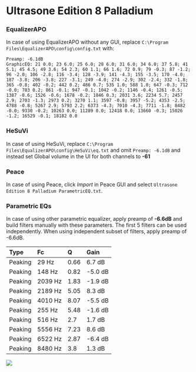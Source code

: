 # Ultrasone Edition 8 Palladium

### EqualizerAPO
In case of using EqualizerAPO without any GUI, replace `C:\Program Files\EqualizerAPO\config\config.txt`
with:
```
Preamp: -6.1dB
GraphicEQ: 21 0.0; 23 6.0; 25 6.0; 28 6.0; 31 6.0; 34 6.0; 37 5.8; 41 5.1; 45 4.5; 49 3.6; 54 2.3; 60 1.1; 66 1.6; 72 0.9; 79 -0.3; 87 -1.2; 96 -2.0; 106 -2.8; 116 -3.4; 128 -3.9; 141 -4.3; 155 -3.5; 170 -4.0; 187 -3.8; 206 -3.8; 227 -3.1; 249 -4.0; 274 -2.9; 302 -2.4; 332 -1.8; 365 -0.8; 402 -0.2; 442 0.2; 486 0.7; 535 1.0; 588 1.0; 647 -0.3; 712 -0.0; 783 0.2; 861 -0.1; 947 -0.1; 1042 -0.2; 1146 -0.4; 1261 -0.5; 1387 -0.6; 1526 -0.6; 1678 -0.2; 1846 0.3; 2031 3.6; 2234 5.7; 2457 2.9; 2703 -1.3; 2973 0.2; 3270 1.1; 3597 -0.8; 3957 -5.2; 4353 -2.5; 4788 -0.8; 5267 2.9; 5793 2.2; 6373 -4.3; 7010 -4.3; 7711 -1.8; 8482 -0.0; 9330 -0.2; 10263 0.0; 11289 0.0; 12418 0.0; 13660 -0.3; 15026 -1.2; 16529 -0.1; 18182 0.0
```

### HeSuVi
In case of using HeSuVi, replace `C:\Program Files\EqualizerAPO\config\HeSuVi\eq.txt` and omit `Preamp:
-6.1dB` and instead set Global volume in the UI for both channels to **-61**

### Peace
In case of using Peace, click *Import* in Peace GUI and select `Ultrasone Edition 8 Palladium ParametricEQ.txt`.

### Parametric EQs
In case of using other parametric equalizer, apply preamp of **-6.6dB** and build filters manually
with these parameters. The first 5 filters can be used independently.
When using independent subset of filters, apply preamp of -6.6dB.

| Type    | Fc      |    Q | Gain    |
|:--------|:--------|:-----|:--------|
| Peaking | 29 Hz   | 0.66 | 6.7 dB  |
| Peaking | 148 Hz  | 0.82 | -5.0 dB |
| Peaking | 2039 Hz | 1.83 | -1.9 dB |
| Peaking | 2189 Hz | 5.05 | 8.3 dB  |
| Peaking | 4010 Hz | 8.07 | -5.5 dB |
| Peaking | 255 Hz  | 5.48 | -1.6 dB |
| Peaking | 516 Hz  | 2.7  | 1.7 dB  |
| Peaking | 5556 Hz | 7.23 | 8.6 dB  |
| Peaking | 6522 Hz | 2.87 | -6.4 dB |
| Peaking | 8480 Hz | 3.8  | 1.3 dB  |

![](https://raw.githubusercontent.com/jaakkopasanen/AutoEq/master/results/headphonecom/sbaf-serious/Ultrasone%20Edition%208%20Palladium/Ultrasone%20Edition%208%20Palladium.png)